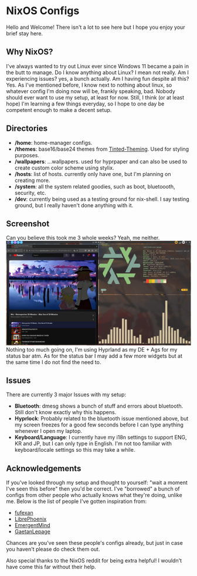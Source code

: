 # NixOS Configs

Hello and Welcome! There isn't a lot to see here but I hope you enjoy your brief stay here.

## Why NixOS?
I've always wanted to try out Linux ever since Windows 11 became a pain in the butt to manage.
Do I know anything about Linux? I mean not really. Am I experiencing issues? yes, a bunch actually. Am I having fun despite all this? Yes.
As I've mentioned before, I know next to nothing about linux, so whatever config I'm doing now will be, frankly speaking, bad. Nobody should ever want to use my setup, at least for now.
Still, I think (or at least hope) I'm learning a few things everyday, so I hope to one day be competent enough to make a decent setup.

## Directories
- **/home**: home-manager configs.
- **/themes**: base16/base24 themes from [Tinted-Theming](https://github.com/tinted-theming/schemes). Used for styling purposes.
- **/wallpapers**: ...wallpapers. used for hyprpaper and can also be used to create custom color scheme using stylix.
- **/hosts**: list of hosts. currently only have one, but I'm planning on creating more.
- **/system**: all the system related goodies, such as boot, bluetoooth, security, etc.
- **/dev**: currently being used as a testing ground for nix-shell. I say testing ground, but I really haven't done anything with it.

## Screenshot
Can you believe this took me 3 whole weeks? Yeah, me neither.
![screenshot](screenshots/Preview1.png)
Nothing too much going on, I'm using Hyprland as my DE + Ags for my status bar atm. As for the status bar I may add a few more widgets but at the same time I do not find the need to.

## Issues
There are currently 3 major Issues with my setup:
- **Bluetooth**: dmesg shows a bunch of stuff and errors about bluetooth. Still don't know exactly why this happens.
- **Hyprlock**: Probably related to the bluetooth issue mentioned above, but my screen freezes for a good few seconds before I can type anything whenever I open my laptop.
- **Keyboard/Language**: I currently have my i18n settings to support ENG, KR and JP, but I can only type in English. I'm not too familiar with keyboard/locale settings so this may take a while.

## Acknowledgements
If you've looked through my setup and thought to yourself: "wait a moment I've seen this before" then you'd be correct. I've "borrowed" a bunch of configs from other people who actually knows what they're doing, unlike me.
Below is the list of people I've gotten inspiration from:

- [fufexan](https://github.com/fufexan/dotfiles)
- [LibrePhoenix](https://github.com/librephoenix/nixos-config)
- [EmergentMind](https://github.com/EmergentMind/nix-config)
- [GaetanLepage](https://github.com/GaetanLepage/nix-config)

Chances are you've  seen these people's configs already, but just in case you haven't please do check them out.

Also special thanks to the NixOS reddit for being extra helpful! I wouldn't have come this far without their help.


